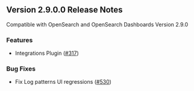 ## Version 2.9.0.0 Release Notes

Compatible with OpenSearch and OpenSearch Dashboards Version 2.9.0

### Features
- Integrations Plugin ([#317](https://github.com/opensearch-project/dashboards-observability/issues/317))

### Bug Fixes
- Fix Log patterns UI regressions ([#530](https://github.com/opensearch-project/dashboards-observability/issues/530))
